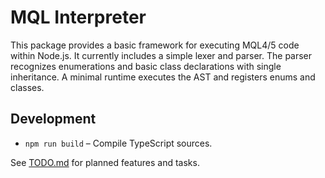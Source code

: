 # MQL Interpreter

This package provides a basic framework for executing MQL4/5 code within Node.js.
It currently includes a simple lexer and parser. The parser recognizes
enumerations and basic class declarations with single inheritance. A minimal
runtime executes the AST and registers enums and classes.

## Development

- `npm run build` – Compile TypeScript sources.

See [TODO.md](TODO.md) for planned features and tasks.

